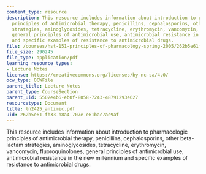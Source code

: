```yaml
---
content_type: resource
description: This resource includes information about introduction to pharmacologic
  principles of antimicrobial therapy, penicillins, cephalosporins, other beta-lactam
  strategies, aminoglycosides, tetracycline, erythromycin, vancomycin, fluoroquinolones,
  general principles of antimicrobial use, antimicrobial resistance in the new millennium
  and specific examples of resistance to antimicrobial drugs.
file: /courses/hst-151-principles-of-pharmacology-spring-2005/262b5e61fb33b8a4707ee61bac7ae9af_ln2425_antimic.pdf
file_size: 290245
file_type: application/pdf
learning_resource_types:
- Lecture Notes
license: https://creativecommons.org/licenses/by-nc-sa/4.0/
ocw_type: OCWFile
parent_title: Lecture Notes
parent_type: CourseSection
parent_uid: 5502e4b6-eb0f-8058-7243-48791293e627
resourcetype: Document
title: ln2425_antimic.pdf
uid: 262b5e61-fb33-b8a4-707e-e61bac7ae9af
---
```

This resource includes information about introduction to pharmacologic principles of antimicrobial therapy, penicillins, cephalosporins, other beta-lactam strategies, aminoglycosides, tetracycline, erythromycin, vancomycin, fluoroquinolones, general principles of antimicrobial use, antimicrobial resistance in the new millennium and specific examples of resistance to antimicrobial drugs.